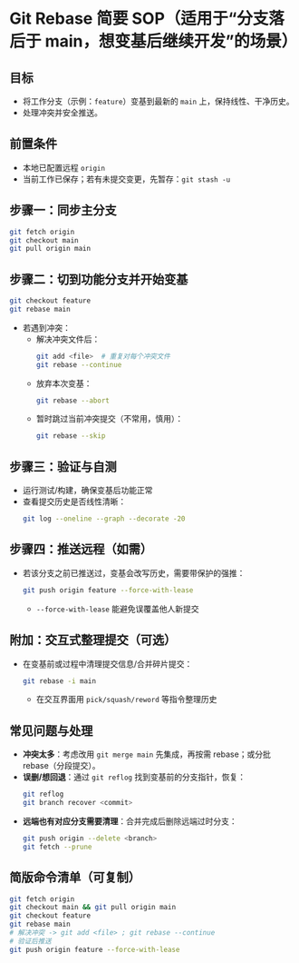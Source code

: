 # Git Rebase 简要 SOP（适用于“分支落后于 main，想变基后继续开发”的场景）

## 目标

- 将工作分支（示例：`feature`）变基到最新的 `main` 上，保持线性、干净历史。
- 处理冲突并安全推送。

## 前置条件

- 本地已配置远程 `origin`
- 当前工作已保存；若有未提交变更，先暂存：`git stash -u`

## 步骤一：同步主分支

```bash
git fetch origin
git checkout main
git pull origin main
```

## 步骤二：切到功能分支并开始变基

```bash
git checkout feature
git rebase main
```

- 若遇到冲突：
  - 解决冲突文件后：
    ```bash
    git add <file>  # 重复对每个冲突文件
    git rebase --continue
    ```
  - 放弃本次变基：
    ```bash
    git rebase --abort
    ```
  - 暂时跳过当前冲突提交（不常用，慎用）：
    ```bash
    git rebase --skip
    ```

## 步骤三：验证与自测

- 运行测试/构建，确保变基后功能正常
- 查看提交历史是否线性清晰：
  ```bash
  git log --oneline --graph --decorate -20
  ```

## 步骤四：推送远程（如需）

- 若该分支之前已推送过，变基会改写历史，需要带保护的强推：
  ```bash
  git push origin feature --force-with-lease
  ```
  - `--force-with-lease` 能避免误覆盖他人新提交

## 附加：交互式整理提交（可选）

- 在变基前或过程中清理提交信息/合并碎片提交：
  ```bash
  git rebase -i main
  ```
  - 在交互界面用 `pick/squash/reword` 等指令整理历史

## 常见问题与处理

- **冲突太多**：考虑改用 `git merge main` 先集成，再按需 rebase；或分批 rebase（分段提交）。
- **误删/想回退**：通过 `git reflog` 找到变基前的分支指针，恢复：
  ```bash
  git reflog
  git branch recover <commit>
  ```
- **远端也有对应分支需要清理**：合并完成后删除远端过时分支：
  ```bash
  git push origin --delete <branch>
  git fetch --prune
  ```

## 简版命令清单（可复制）

```bash
git fetch origin
git checkout main && git pull origin main
git checkout feature
git rebase main
# 解决冲突 -> git add <file> ; git rebase --continue
# 验证后推送
git push origin feature --force-with-lease
```

